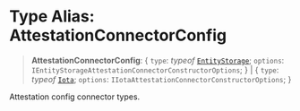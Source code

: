 # Type Alias: AttestationConnectorConfig

> **AttestationConnectorConfig**: \{ `type`: *typeof* [`EntityStorage`](../variables/AttestationConnectorType.md#entitystorage); `options`: `IEntityStorageAttestationConnectorConstructorOptions`; \} \| \{ `type`: *typeof* [`Iota`](../variables/AttestationConnectorType.md#iota); `options`: `IIotaAttestationConnectorConstructorOptions`; \}

Attestation config connector types.
